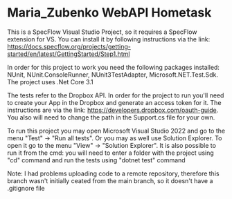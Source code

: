 # Maria_Zubenko WebAPI Hometask

This is a SpecFlow Visual Studio Project, so it requires a SpecFlow extension for VS. You can install it by following instructions via the link: https://docs.specflow.org/projects/getting-started/en/latest/GettingStarted/Step1.html

In order for this project to work you need the following packages installed: NUnit, NUnit.ConsoleRunner, NUnit3TestAdapter, Microsoft.NET.Test.Sdk. The project uses .Net Core 3.1

The tests refer to the Dropbox API. In order for the project to run you'll need to create your App in the Dropbox and generate an access token for it. The instructions are via the link: https://developers.dropbox.com/oauth-guide. You also will need to change the path in the Support.cs file for your own.

To run this project you may open Microsoft Visual Studio 2022 and go to the menu "Test" -> "Run all tests". Or you may as well use Solution Explorer. To open it go to the menu "View" -> "Solution Explorer". It is also possible to run it from the cmd: you will need to enter a folder with the project using "cd" command and run the tests using "dotnet test" command

Note: I had problems uploading code to a remote repository, therefore this branch wasn't initially ceated from the main branch, so it doesn't have a .gitignore file
